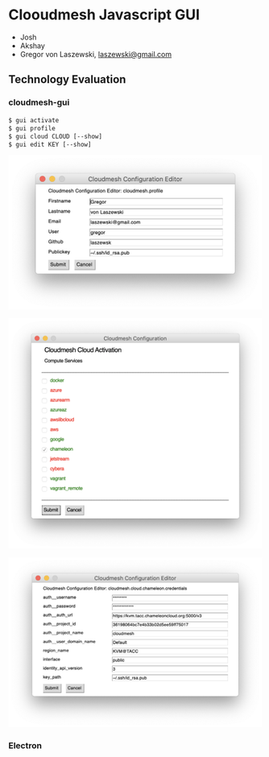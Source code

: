 # Clooudmesh Javascript GUI

* Josh
* Akshay
* Gregor von Laszewski, laszewski@gmail.com


## Technology Evaluation

### cloudmesh-gui

```
$ gui activate
$ gui profile
$ gui cloud CLOUD [--show]
$ gui edit KEY [--show]
```

![Profile](images/profile.png)    


![Activate](images/activate.png)    


![Credentials](images/credentials.png)
    


### Electron


